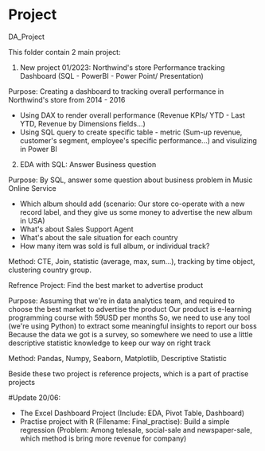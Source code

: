 # Project
DA_Project

This folder contain 2 main project:
1. New project 01/2023: Northwind's store Performance tracking Dashboard (SQL - PowerBI - Power Point/ Presentation)

Purpose: Creating a dashboard to tracking overall performance in Northwind's store from 2014 - 2016
- Using DAX to render overall performance (Revenue KPIs/ YTD - Last YTD, Revenue by Dimensions fields...)
- Using SQL query to create specific table - metric (Sum-up revenue, customer's segment, employee's specific performance...) and visulizing in Power BI

2. EDA with SQL: Answer Business question

Purpose: By SQL, answer some question about business problem in Music Online Service
- Which album should add (scenario: Our store co-operate with a new record label, and they give us some money to advertise the new album in USA)
- What's about Sales Support Agent
- What's about the sale situation for each country
- How many item was sold is full album, or individual track?

Method: CTE, Join, statistic (average, max, sum...), tracking by time object, clustering country group.

Refrence Project: Find the best market to advertise product
 
Purpose: Assuming that we're in data analytics team, and required to choose the best market to advertise the product
Our product is e-learning programming course with 59USD per months
So, we need to use any tool (we're using Python) to extract some meaningful insights to report our boss
Because the data we got is a survey, so somewhere we need to use a little descriptive statistic knowledge to keep our way on right track

Method: Pandas, Numpy, Seaborn, Matplotlib, Descriptive Statistic

Beside these two project is reference projects, which is a part of practise projects

#Update 20/06: 
- The Excel Dashboard Project (Include: EDA, Pivot Table, Dashboard) 
- Practise project with R (Filename: Final_practise): Build a simple regression (Problem: Among telesale, social-sale and newspaper-sale, which method is bring more revenue for company)


